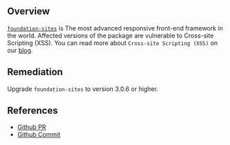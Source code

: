 ## Overview
[`foundation-sites`](https://www.npmjs.com/package/foundation-sites) is The most advanced responsive front-end framework in the world.
Affected versions of the package are vulnerable to Cross-site Scripting (XSS).
You can read more about `Cross-site Scripting (XSS)` on our [blog](https://snyk.io/blog/marked-xss-vulnerability/).

## Remediation
Upgrade `foundation-sites` to version 3.0.6 or higher.

## References
- [Github PR](https://github.com/zurb/foundation-sites/pull/659)
- [Github Commit](https://github.com/zurb/foundation-sites/commit/f3b408c955011cf19c69be3e5a3c582ced5fd24c)
